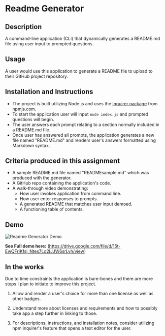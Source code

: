 
# Readme Generator

## Description
A command-line application (CLI) that dynamically generates a README.md file using user input to prompted questions.

## Usage
A user would use this application to generate a README file to upload to their GitHub project repository.

## Installation and Instructions
- The project is built utilizing Node.js and uses the [Inquirer package](https://www.npmjs.com/package/inquirer) from npmjs.com.
- To start the application user will input `node index.js` and prompted questions will begin.
- The user answers each prompt relating to a section normally included in a README.md file.
- Once user has answered all prompts, the application generates a new file named "README.md" and renders user's answers formatted using Markdown syntax.

## Criteria produced in this assignment
- A sample README.md file named "READMEsample.md" which was produced with the generator.
- A GitHub repo containing the application's code.
- A walk-through video demonstrating:
    - How user invokes application from command line.
    - How user enter responses to prompts.
    - A generated README that matches user input demoed.
    - A functioning table of contents.

## Demo
![Readme Generator Demo](assets/project-gif.gif)

**See Full demo here:**
(https://drive.google.com/file/d/15t-EwQFriKfsj_Ntes7Ld2lJJW6srLvh/view)


## In the works
Due to time constraints the application is bare-bones and there are more steps I plan to initiate to improve this project.

1. Allow and render a user's choice for more than one license as well as other badges.

2. Understand more about licenses and requirements and how to possibly take app a step further in linking to those.

3. For descriptions, instructions, and installation notes, consider utilizing npm inquirer's feature that opens a text editor for the user.







